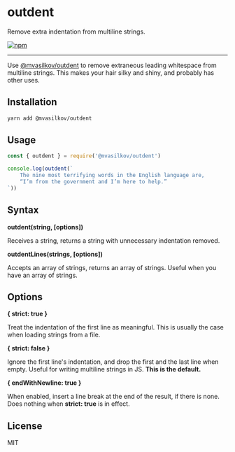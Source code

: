 outdent
===

Remove extra indentation from multiline strings.

[![npm][npm-image]][npm-url]

---

Use [@mvasilkov/outdent][npm-url] to remove extraneous leading whitespace from
multiline strings. This makes your hair silky and shiny, and probably has
other uses.

Installation
---

```sh
yarn add @mvasilkov/outdent
```

Usage
---

```javascript
const { outdent } = require('@mvasilkov/outdent')

console.log(outdent(`
    The nine most terrifying words in the English language are,
    “I’m from the government and I’m here to help.”
`))
```

Syntax
---

**outdent(string, [options])**

Receives a string, returns a string with unnecessary indentation removed.

**outdentLines(strings, [options])**

Accepts an array of strings, returns an array of strings. Useful when you have
an array of strings.

Options
---

**{ strict: true }**

Treat the indentation of the first line as meaningful. This is usually the
case when loading strings from a file.

**{ strict: false }**

Ignore the first line's indentation, and drop the first and the last line when
empty. Useful for writing multiline strings in JS. **This is the default.**

**{ endWithNewline: true }**

When enabled, insert a line break at the end of the result, if there is none.
Does nothing when **strict: true** is in effect.

License
---

MIT

[npm-image]: https://img.shields.io/npm/v/@mvasilkov/outdent.svg?style=flat-square
[npm-url]: https://www.npmjs.com/package/@mvasilkov/outdent
